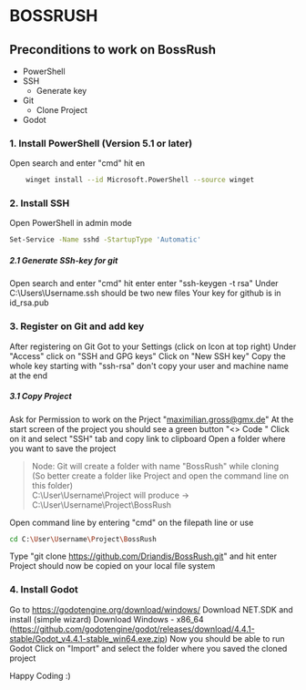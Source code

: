 # BOSSRUSH

 ## Preconditions to work on BossRush
  
 - PowerShell
 - SSH
    - Generate key   
  - Git
    - Clone Project 
  - Godot

### 1. Install PowerShell (Version 5.1 or later)
Open search and enter "cmd" hit en
```sh
    winget install --id Microsoft.PowerShell --source winget
```

### 2. Install SSH
Open PowerShell in admin mode
```sh
Set-Service -Name sshd -StartupType 'Automatic'
```

##### 2.1  Generate SSh-key for git
Open search and enter "cmd" hit enter
enter "ssh-keygen -t rsa"
Under  C:\Users\Username\.ssh should be two new files
Your key for github is in id_rsa.pub
    
### 3. Register on Git and add key
   After registering on Git
   Got to your Settings (click on Icon at top right)
   Under "Access" click on "SSH and GPG keys"
   Click on "New SSH key"
   Copy the whole key starting with "ssh-rsa" don't copy your user and machine name at the end
 
##### 3.1 Copy Project
Ask for Permission to work on the Prject "maximilian.gross@gmx.de"
At the start screen of the project you should see a green button "<> Code "
Click on it and select "SSH" tab and copy link to clipboard
Open a folder where you want to save the project
> Node: Git will create a folder with name "BossRush" while cloning <br/> (So better create a folder like Project and open the command line on this folder) <br/>
 C:\User\Username\Project will produce -> C:\User\Username\Project\BossRush

Open command line by entering "cmd" on the filepath line or use 
```sh
cd C:\User\Username\Project\BossRush 
```

Type "git clone https://github.com/Driandis/BossRush.git" and hit enter
Project should now be copied on your local file system

### 4. Install Godot
Go to https://godotengine.org/download/windows/
Download NET.SDK and install (simple wizard)
Download Windows - x86_64  (https://github.com/godotengine/godot/releases/download/4.4.1-stable/Godot_v4.4.1-stable_win64.exe.zip)
Now you should be able to run Godot
Click on "Import" and select the folder where you saved the cloned project

Happy Coding :)
   

